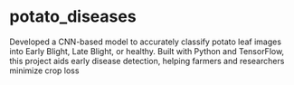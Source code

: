 # potato_diseases
Developed a CNN-based model to accurately classify potato leaf images into Early Blight, Late Blight, or healthy. Built with Python and TensorFlow, this project aids early disease detection, helping farmers and researchers minimize crop loss
